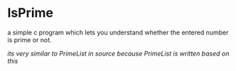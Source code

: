 # IsPrime
a simple c program which lets you understand whether the entered number is prime or not.

*its very similar to PrimeList in source because PrimeList is written based on this*
